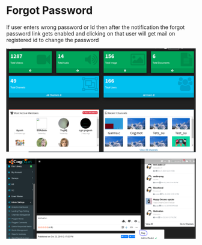 # Forgot Password

If user enters wrong password or Id then after the notification the forgot password link gets enabled and clicking on that user will get mail on registered id to change the password

![](../.gitbook/assets/image%20%28218%29.png)

![](../.gitbook/assets/image%20%28230%29.png)



